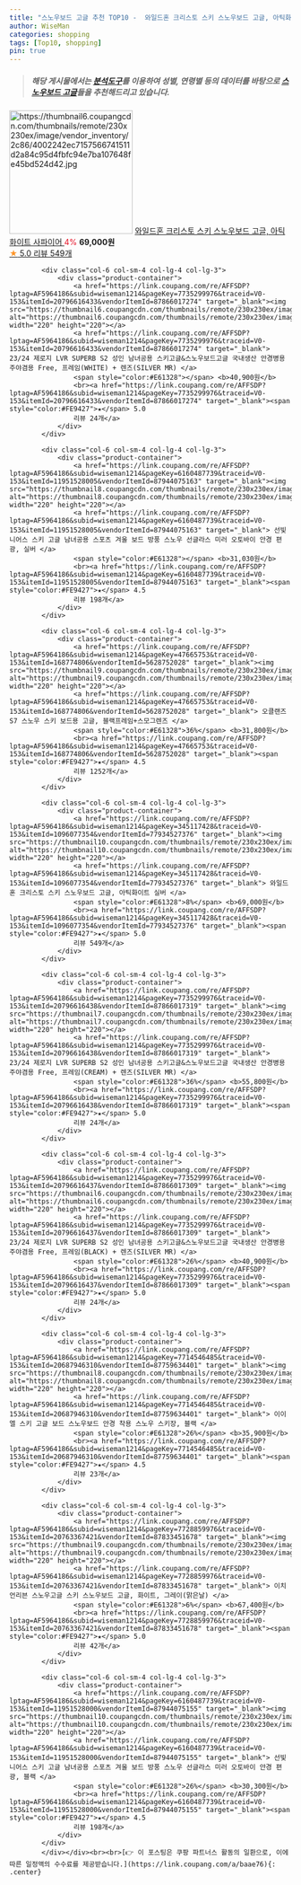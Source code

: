 ```yaml
---
title: "스노우보드 고글 추천 TOP10 -  와일드혼 크리스토 스키 스노우보드 고글, 아틱화이트 사파이어 "
author: WiseMan
categories: shopping
tags: [Top10, shopping]
pin: true
---
```


> ##### 해당 게시물에서는 [**분석도구**](https://itemscout.io/)를 이용하여 **성별**, **연령별** 등의 데이터를 바탕으로 [**스노우보드 고글**](https://link.coupang.com/a/baae76)들을 추천해드리고 있습니다.
<div class="container"><div class="row">
            <div class="col-6 col-sm-4 col-lg-4 col-lg-3">
                <div class="product-container">
                    <a href="https://link.coupang.com/re/AFFSDP?lptag=AF5964186&subid=wiseman1214&pageKey=345117428&traceid=V0-153&itemId=1096077341&vendorItemId=77934527310" target="_blank"><img src="https://thumbnail6.coupangcdn.com/thumbnails/remote/230x230ex/image/vendor_inventory/2c86/4002242ec7157566741511d2a84c95d4fbfc94e7ba107648fe45bd524d42.jpg" alt="https://thumbnail6.coupangcdn.com/thumbnails/remote/230x230ex/image/vendor_inventory/2c86/4002242ec7157566741511d2a84c95d4fbfc94e7ba107648fe45bd524d42.jpg" width="220" height="220"></a>
                    <a href="https://link.coupang.com/re/AFFSDP?lptag=AF5964186&subid=wiseman1214&pageKey=345117428&traceid=V0-153&itemId=1096077341&vendorItemId=77934527310" target="_blank"> 와일드혼 크리스토 스키 스노우보드 고글, 아틱화이트 사파이어 </a>
                    <span style="color:#E61328">4%</span> <b>69,000원</b>
                    <br><a href="https://link.coupang.com/re/AFFSDP?lptag=AF5964186&subid=wiseman1214&pageKey=345117428&traceid=V0-153&itemId=1096077341&vendorItemId=77934527310" target="_blank"><span style="color:#FE9427">★</span> 5.0
                    리뷰 549개</a>
                </div>
            </div>
            
            <div class="col-6 col-sm-4 col-lg-4 col-lg-3">
                <div class="product-container">
                    <a href="https://link.coupang.com/re/AFFSDP?lptag=AF5964186&subid=wiseman1214&pageKey=7735299976&traceid=V0-153&itemId=20796616433&vendorItemId=87866017274" target="_blank"><img src="https://thumbnail6.coupangcdn.com/thumbnails/remote/230x230ex/image/vendor_inventory/a9ab/863a1d037b102d6b3747cddebf6bcf23509eb9cd1a97045faef59e46b6ce.jpg" alt="https://thumbnail6.coupangcdn.com/thumbnails/remote/230x230ex/image/vendor_inventory/a9ab/863a1d037b102d6b3747cddebf6bcf23509eb9cd1a97045faef59e46b6ce.jpg" width="220" height="220"></a>
                    <a href="https://link.coupang.com/re/AFFSDP?lptag=AF5964186&subid=wiseman1214&pageKey=7735299976&traceid=V0-153&itemId=20796616433&vendorItemId=87866017274" target="_blank"> 23/24 제로지 LVR SUPERB S2 성인 남녀공용 스키고글&스노우보드고글 국내생산 안경병용 주야겸용 Free, 프레임(WHITE) + 렌즈(SILVER MR) </a>
                    <span style="color:#E61328"></span> <b>40,900원</b>
                    <br><a href="https://link.coupang.com/re/AFFSDP?lptag=AF5964186&subid=wiseman1214&pageKey=7735299976&traceid=V0-153&itemId=20796616433&vendorItemId=87866017274" target="_blank"><span style="color:#FE9427">★</span> 5.0
                    리뷰 24개</a>
                </div>
            </div>
            
            <div class="col-6 col-sm-4 col-lg-4 col-lg-3">
                <div class="product-container">
                    <a href="https://link.coupang.com/re/AFFSDP?lptag=AF5964186&subid=wiseman1214&pageKey=6160487739&traceid=V0-153&itemId=11951528005&vendorItemId=87944075163" target="_blank"><img src="https://thumbnail8.coupangcdn.com/thumbnails/remote/230x230ex/image/vendor_inventory/c9dd/15d5f1903b857f6a03d5153b2da934a2be8bdc09af703704a4bd645d2ed0.jpg" alt="https://thumbnail8.coupangcdn.com/thumbnails/remote/230x230ex/image/vendor_inventory/c9dd/15d5f1903b857f6a03d5153b2da934a2be8bdc09af703704a4bd645d2ed0.jpg" width="220" height="220"></a>
                    <a href="https://link.coupang.com/re/AFFSDP?lptag=AF5964186&subid=wiseman1214&pageKey=6160487739&traceid=V0-153&itemId=11951528005&vendorItemId=87944075163" target="_blank"> 선빛 니어스 스키 고글 남녀공용 스포츠 겨울 보드 방풍 스노우 선글라스 미러 오토바이 안경 편광, 실버 </a>
                    <span style="color:#E61328"></span> <b>31,030원</b>
                    <br><a href="https://link.coupang.com/re/AFFSDP?lptag=AF5964186&subid=wiseman1214&pageKey=6160487739&traceid=V0-153&itemId=11951528005&vendorItemId=87944075163" target="_blank"><span style="color:#FE9427">★</span> 4.5
                    리뷰 198개</a>
                </div>
            </div>
            
            <div class="col-6 col-sm-4 col-lg-4 col-lg-3">
                <div class="product-container">
                    <a href="https://link.coupang.com/re/AFFSDP?lptag=AF5964186&subid=wiseman1214&pageKey=47665753&traceid=V0-153&itemId=168774806&vendorItemId=5628752028" target="_blank"><img src="https://thumbnail9.coupangcdn.com/thumbnails/remote/230x230ex/image/vendor_inventory/786f/3bf5937042fad348d4f4dd8a7b3d424bdc737ffa253fb905c20229e5c894.jpg" alt="https://thumbnail9.coupangcdn.com/thumbnails/remote/230x230ex/image/vendor_inventory/786f/3bf5937042fad348d4f4dd8a7b3d424bdc737ffa253fb905c20229e5c894.jpg" width="220" height="220"></a>
                    <a href="https://link.coupang.com/re/AFFSDP?lptag=AF5964186&subid=wiseman1214&pageKey=47665753&traceid=V0-153&itemId=168774806&vendorItemId=5628752028" target="_blank"> 오클랜즈 S7 스노우 스키 보드용 고글, 블랙프레임+스모그렌즈 </a>
                    <span style="color:#E61328">36%</span> <b>31,800원</b>
                    <br><a href="https://link.coupang.com/re/AFFSDP?lptag=AF5964186&subid=wiseman1214&pageKey=47665753&traceid=V0-153&itemId=168774806&vendorItemId=5628752028" target="_blank"><span style="color:#FE9427">★</span> 4.5
                    리뷰 1252개</a>
                </div>
            </div>
            
            <div class="col-6 col-sm-4 col-lg-4 col-lg-3">
                <div class="product-container">
                    <a href="https://link.coupang.com/re/AFFSDP?lptag=AF5964186&subid=wiseman1214&pageKey=345117428&traceid=V0-153&itemId=1096077354&vendorItemId=77934527376" target="_blank"><img src="https://thumbnail10.coupangcdn.com/thumbnails/remote/230x230ex/image/vendor_inventory/f4b8/e15731d57e04110c1f4187bcf8c3219346e457df60efdc772ff2cb0cbe1f.jpg" alt="https://thumbnail10.coupangcdn.com/thumbnails/remote/230x230ex/image/vendor_inventory/f4b8/e15731d57e04110c1f4187bcf8c3219346e457df60efdc772ff2cb0cbe1f.jpg" width="220" height="220"></a>
                    <a href="https://link.coupang.com/re/AFFSDP?lptag=AF5964186&subid=wiseman1214&pageKey=345117428&traceid=V0-153&itemId=1096077354&vendorItemId=77934527376" target="_blank"> 와일드혼 크리스토 스키 스노우보드 고글, 아틱화이트 실버 </a>
                    <span style="color:#E61328">8%</span> <b>69,000원</b>
                    <br><a href="https://link.coupang.com/re/AFFSDP?lptag=AF5964186&subid=wiseman1214&pageKey=345117428&traceid=V0-153&itemId=1096077354&vendorItemId=77934527376" target="_blank"><span style="color:#FE9427">★</span> 5.0
                    리뷰 549개</a>
                </div>
            </div>
            
            <div class="col-6 col-sm-4 col-lg-4 col-lg-3">
                <div class="product-container">
                    <a href="https://link.coupang.com/re/AFFSDP?lptag=AF5964186&subid=wiseman1214&pageKey=7735299976&traceid=V0-153&itemId=20796616438&vendorItemId=87866017319" target="_blank"><img src="https://thumbnail7.coupangcdn.com/thumbnails/remote/230x230ex/image/vendor_inventory/99b7/9326bd5af6143cd8475750ba5069c671ffc275344e0d73d53225751c560e.jpg" alt="https://thumbnail7.coupangcdn.com/thumbnails/remote/230x230ex/image/vendor_inventory/99b7/9326bd5af6143cd8475750ba5069c671ffc275344e0d73d53225751c560e.jpg" width="220" height="220"></a>
                    <a href="https://link.coupang.com/re/AFFSDP?lptag=AF5964186&subid=wiseman1214&pageKey=7735299976&traceid=V0-153&itemId=20796616438&vendorItemId=87866017319" target="_blank"> 23/24 제로지 LVR SUPERB S2 성인 남녀공용 스키고글&스노우보드고글 국내생산 안경병용 주야겸용 Free, 프레임(CREAM) + 렌즈(SILVER MR) </a>
                    <span style="color:#E61328">36%</span> <b>55,800원</b>
                    <br><a href="https://link.coupang.com/re/AFFSDP?lptag=AF5964186&subid=wiseman1214&pageKey=7735299976&traceid=V0-153&itemId=20796616438&vendorItemId=87866017319" target="_blank"><span style="color:#FE9427">★</span> 5.0
                    리뷰 24개</a>
                </div>
            </div>
            
            <div class="col-6 col-sm-4 col-lg-4 col-lg-3">
                <div class="product-container">
                    <a href="https://link.coupang.com/re/AFFSDP?lptag=AF5964186&subid=wiseman1214&pageKey=7735299976&traceid=V0-153&itemId=20796616437&vendorItemId=87866017309" target="_blank"><img src="https://thumbnail6.coupangcdn.com/thumbnails/remote/230x230ex/image/vendor_inventory/79f9/47339979971e8e5f124930a5500cc13f60abeab03a6066b8d19645c399d3.jpg" alt="https://thumbnail6.coupangcdn.com/thumbnails/remote/230x230ex/image/vendor_inventory/79f9/47339979971e8e5f124930a5500cc13f60abeab03a6066b8d19645c399d3.jpg" width="220" height="220"></a>
                    <a href="https://link.coupang.com/re/AFFSDP?lptag=AF5964186&subid=wiseman1214&pageKey=7735299976&traceid=V0-153&itemId=20796616437&vendorItemId=87866017309" target="_blank"> 23/24 제로지 LVR SUPERB S2 성인 남녀공용 스키고글&스노우보드고글 국내생산 안경병용 주야겸용 Free, 프레임(BLACK) + 렌즈(SILVER MR) </a>
                    <span style="color:#E61328">26%</span> <b>40,900원</b>
                    <br><a href="https://link.coupang.com/re/AFFSDP?lptag=AF5964186&subid=wiseman1214&pageKey=7735299976&traceid=V0-153&itemId=20796616437&vendorItemId=87866017309" target="_blank"><span style="color:#FE9427">★</span> 5.0
                    리뷰 24개</a>
                </div>
            </div>
            
            <div class="col-6 col-sm-4 col-lg-4 col-lg-3">
                <div class="product-container">
                    <a href="https://link.coupang.com/re/AFFSDP?lptag=AF5964186&subid=wiseman1214&pageKey=7714546485&traceid=V0-153&itemId=20687946310&vendorItemId=87759634401" target="_blank"><img src="https://thumbnail8.coupangcdn.com/thumbnails/remote/230x230ex/image/vendor_inventory/e7b7/247e291e71a8338a2476967a6947bf42e38339b01361d70823f696d95b66.png" alt="https://thumbnail8.coupangcdn.com/thumbnails/remote/230x230ex/image/vendor_inventory/e7b7/247e291e71a8338a2476967a6947bf42e38339b01361d70823f696d95b66.png" width="220" height="220"></a>
                    <a href="https://link.coupang.com/re/AFFSDP?lptag=AF5964186&subid=wiseman1214&pageKey=7714546485&traceid=V0-153&itemId=20687946310&vendorItemId=87759634401" target="_blank"> 이이엘 스키 고글 보드 스노우보드 안경 착용 스노우 스키장, 블랙 </a>
                    <span style="color:#E61328">26%</span> <b>35,900원</b>
                    <br><a href="https://link.coupang.com/re/AFFSDP?lptag=AF5964186&subid=wiseman1214&pageKey=7714546485&traceid=V0-153&itemId=20687946310&vendorItemId=87759634401" target="_blank"><span style="color:#FE9427">★</span> 4.5
                    리뷰 23개</a>
                </div>
            </div>
            
            <div class="col-6 col-sm-4 col-lg-4 col-lg-3">
                <div class="product-container">
                    <a href="https://link.coupang.com/re/AFFSDP?lptag=AF5964186&subid=wiseman1214&pageKey=7728859976&traceid=V0-153&itemId=20763367421&vendorItemId=87833451678" target="_blank"><img src="https://thumbnail9.coupangcdn.com/thumbnails/remote/230x230ex/image/vendor_inventory/2d5b/5d79278eb0ba887feb400fba2cf4bcd36bb4f9e0e629f6a34f1558327088.jpg" alt="https://thumbnail9.coupangcdn.com/thumbnails/remote/230x230ex/image/vendor_inventory/2d5b/5d79278eb0ba887feb400fba2cf4bcd36bb4f9e0e629f6a34f1558327088.jpg" width="220" height="220"></a>
                    <a href="https://link.coupang.com/re/AFFSDP?lptag=AF5964186&subid=wiseman1214&pageKey=7728859976&traceid=V0-153&itemId=20763367421&vendorItemId=87833451678" target="_blank"> 이치언리븐 스노우고글 스키 스노우보드 고글, 화이트, 그레이(맑은날) </a>
                    <span style="color:#E61328">6%</span> <b>67,400원</b>
                    <br><a href="https://link.coupang.com/re/AFFSDP?lptag=AF5964186&subid=wiseman1214&pageKey=7728859976&traceid=V0-153&itemId=20763367421&vendorItemId=87833451678" target="_blank"><span style="color:#FE9427">★</span> 5.0
                    리뷰 42개</a>
                </div>
            </div>
            
            <div class="col-6 col-sm-4 col-lg-4 col-lg-3">
                <div class="product-container">
                    <a href="https://link.coupang.com/re/AFFSDP?lptag=AF5964186&subid=wiseman1214&pageKey=6160487739&traceid=V0-153&itemId=11951528000&vendorItemId=87944075155" target="_blank"><img src="https://thumbnail10.coupangcdn.com/thumbnails/remote/230x230ex/image/vendor_inventory/fc66/ddb39f2047361247129df7c7935f41e24b0c0b5add91e85f015da1f43aff.jpg" alt="https://thumbnail10.coupangcdn.com/thumbnails/remote/230x230ex/image/vendor_inventory/fc66/ddb39f2047361247129df7c7935f41e24b0c0b5add91e85f015da1f43aff.jpg" width="220" height="220"></a>
                    <a href="https://link.coupang.com/re/AFFSDP?lptag=AF5964186&subid=wiseman1214&pageKey=6160487739&traceid=V0-153&itemId=11951528000&vendorItemId=87944075155" target="_blank"> 선빛 니어스 스키 고글 남녀공용 스포츠 겨울 보드 방풍 스노우 선글라스 미러 오토바이 안경 편광, 블랙 </a>
                    <span style="color:#E61328">26%</span> <b>30,300원</b>
                    <br><a href="https://link.coupang.com/re/AFFSDP?lptag=AF5964186&subid=wiseman1214&pageKey=6160487739&traceid=V0-153&itemId=11951528000&vendorItemId=87944075155" target="_blank"><span style="color:#FE9427">★</span> 4.5
                    리뷰 198개</a>
                </div>
            </div>
            </div></div><br><br>[👉 이 포스팅은 쿠팡 파트너스 활동의 일환으로, 이에 따른 일정액의 수수료를 제공받습니다.](https://link.coupang.com/a/baae76){: .center}